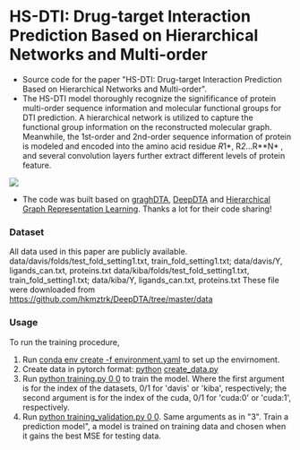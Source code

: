 # HS-DTI: Drug-target Interaction Prediction Based on Hierarchical Networks and Multi-order

- Source code for the paper "HS-DTI: Drug-target Interaction Prediction Based on Hierarchical Networks and Multi-order".
- The  HS-DTI model  thoroughly recognize the signifificance of protein multi-order sequence information and molecular functional groups for DTI prediction. A hierarchical network is utilized to capture the functional group information on the reconstructed molecular graph. Meanwhile, the 1st-order and 2nd-order sequence information of protein is modeled and encoded into the amino acid residue *R*1*, R*2*...R**N* , and several convolution layers further extract different levels of protein feature.



<img src="https://github.com/lukcats/HS-DTI/tree/main/visal/model.png" />

- The code was built based on [graghDTA](https://github.com/thinng/GraphDTA), [DeepDTA](https://github.com/hkmztrk/DeepDTA) and [Hierarchical Graph Representation Learning](https://github.com/murphyyhuang/gnn_hierarchical_pooling). Thanks a lot for their code sharing!

### Dataset

All data used in this paper are publicly available. data/davis/folds/test_fold_setting1.txt, train_fold_setting1.txt;  data/davis/Y, ligands_can.txt, proteins.txt
data/kiba/folds/test_fold_setting1.txt, train_fold_setting1.txt;  data/kiba/Y, ligands_can.txt, proteins.txt
These file were downloaded from https://github.com/hkmztrk/DeepDTA/tree/master/data

### Usage

To run the training procedure,

1. Run [conda env create -f environment.yaml]( ) to set up the envirnoment.
2. Create data in pytorch format: [python]() [create_data.py]()
3. Run [python training.py 0 0]()  to train the model.  Where the first argument is for the index of the datasets, 0/1 for 'davis' or 'kiba', respectively; the second argument is for the index of the cuda, 0/1 for 'cuda:0' or 'cuda:1', respectively. 
4. Run [python training_validation.py 0 0](). Same arguments as in "3". Train a prediction model", a model is trained on training data and chosen when it gains the best MSE for testing data.


